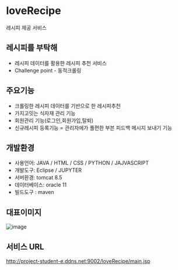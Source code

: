 # loveRecipe
레시피 제공 서비스
## 레시피를 부탁해
- 레시피 데이터를 활용한 레시피 추천 서비스
- Challenge point - 동적크롤링
## 주요기능
- 크롤링한 레시피 데이터를 기반으로 한 레시피추천
- 가지고잇는 식자재 관리 기능
- 회원관리 기능(로그인,회원가입,탈퇴)
- 신규레시피 등록기능
= 관리자에가 풀편한 부븐 피드백 메시지 보내기 기능
## 개발환경
- 사용언어: JAVA / HTML / CSS / PYTHON / JAJVASCRIPT
- 개발도구: Eclipse / JUPYTER
- 서버환경: tomcat 8.5
- 데이터베이스: oracle 11
- 빌드도구 : maven

## 대표이미지
![image](https://user-images.githubusercontent.com/97660625/153343146-5587a20a-55d2-4d9b-b78a-892c81a7f4a8.png)
## 서비스 URL
http://project-student-e.ddns.net:9002/loveRecipe/main.jsp

